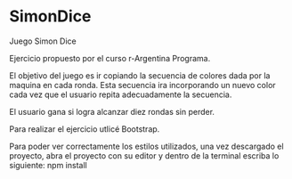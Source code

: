 # SimonDice
 Juego Simon Dice

 Ejercicio propuesto por el curso r-Argentina Programa.
 
 El objetivo del juego es ir copiando la secuencia de colores dada por la maquina en cada ronda. Esta secuencia ira incorporando un nuevo color cada vez que el usuario repita adecuadamente la secuencia.

 El usuario gana si logra alcanzar diez rondas sin perder.

 Para realizar el ejercicio utlicé Bootstrap.

 Para poder ver correctamente los estilos utilizados, una vez descargado el proyecto, abra el proyecto con su editor y dentro de la terminal escriba lo siguiente:
    npm install
